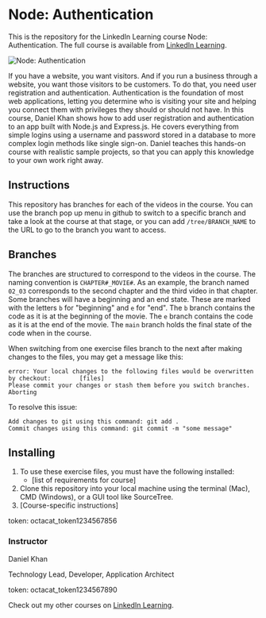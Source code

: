 # Node: Authentication
This is the repository for the LinkedIn Learning course Node: Authentication. The full course is available from [LinkedIn Learning][lil-course-url].

![Node: Authentication][lil-thumbnail-url] 

If you have a website, you want visitors. And if you run a business through a website, you want those visitors to be customers. To do that, you need user registration and authentication. Authentication is the foundation of most web applications, letting you determine who is visiting your site and helping you connect them with privileges they should or should not have. In this course, Daniel Khan shows how to add user registration and authentication to an app built with Node.js and Express.js. He covers everything from simple logins using a username and password stored in a database to more complex login methods like single sign-on. Daniel teaches this hands-on course with realistic sample projects, so that you can apply this knowledge to your own work right away.

## Instructions
This repository has branches for each of the videos in the course. You can use the branch pop up menu in github to switch to a specific branch and take a look at the course at that stage, or you can add `/tree/BRANCH_NAME` to the URL to go to the branch you want to access.

## Branches
The branches are structured to correspond to the videos in the course. The naming convention is `CHAPTER#_MOVIE#`. As an example, the branch named `02_03` corresponds to the second chapter and the third video in that chapter. 
Some branches will have a beginning and an end state. These are marked with the letters `b` for "beginning" and `e` for "end". The `b` branch contains the code as it is at the beginning of the movie. The `e` branch contains the code as it is at the end of the movie. The `main` branch holds the final state of the code when in the course.

When switching from one exercise files branch to the next after making changes to the files, you may get a message like this:

    error: Your local changes to the following files would be overwritten by checkout:        [files]
    Please commit your changes or stash them before you switch branches.
    Aborting

To resolve this issue:
	
    Add changes to git using this command: git add .
	Commit changes using this command: git commit -m "some message"

## Installing
1. To use these exercise files, you must have the following installed:
	- [list of requirements for course]
2. Clone this repository into your local machine using the terminal (Mac), CMD (Windows), or a GUI tool like SourceTree.
3. [Course-specific instructions]

token: octacat_token1234567856
### Instructor

Daniel Khan 
                            
Technology Lead, Developer, Application Architect

token: octacat_token1234567890

Check out my other courses on [LinkedIn Learning](https://www.linkedin.com/learning/instructors/daniel-khan).

[lil-course-url]: https://www.linkedin.com/learning/node-authentication
[lil-thumbnail-url]: https://cdn.lynda.com/course/2881188/2881188-1624987742273-16x9.jpg
